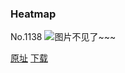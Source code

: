 ### Heatmap
No.1138
![图片不见了~~~](https://imgs.xkcd.com/comics/heatmap.png)

[原址](https://xkcd.com//1138) [下载](https://imgs.xkcd.com/comics/heatmap.png)

